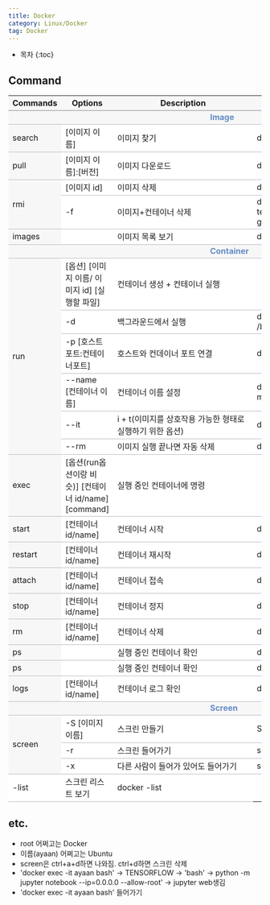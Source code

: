 ```yaml
---
title: Docker
category: Linux/Docker
tag: Docker
---
```











* 목차
{:toc}












## Command

<html>
  <head>
    <style type="text/css">
      .line{border-bottom: 1px solid #BDB8C1;}
      .line2{border-bottom: 2px solid #BDB8C1;}
      .line3{border-bottom: 1px solid #BDB8C1; background-color: #F7F7F7;}
      .line4{border-bottom: 2px solid #BDB8C1; background-color: #F7F7F7;}
      table, th, td {
         border:none;
         background-color: #FFFFFF;
       }
    </style>
   </head>
   <body>
     <table style="border-collapse:collapse">
       <tr><th class="line4" bgcolor="#F8F7F9">Commands</th><th class="line4">Options</th><th class="line4">Description</th><th class="line4">e.g.</th></tr>
       <tr><td class="line3"> </td><td class="line3"> </td><td class="line3">&nbsp;&nbsp;&nbsp;&nbsp;&nbsp;&nbsp;&nbsp;&nbsp;&nbsp;&nbsp;&nbsp;&nbsp;&nbsp;&nbsp;&nbsp;&nbsp;&nbsp;&nbsp;&nbsp;&nbsp;&nbsp;&nbsp;&nbsp;&nbsp;&nbsp;&nbsp;&nbsp;&nbsp;&nbsp;&nbsp;&nbsp;&nbsp;&nbsp;&nbsp;&nbsp;&nbsp;&nbsp;&nbsp;&nbsp;&nbsp;&nbsp;&nbsp;&nbsp;<span style="color:#648BC6; font-weight: bold;">Image</span></td><td class="line3"> </td></tr>
       <tr><td class="line3" rowspan="1">search</td><td class="line">[이미지 이름]</td><td class="line">이미지 찾기</td><td class="line">docker saerch tensorflow</td></tr>
       <tr><td class="line3" rowspan="1">pull</td><td class="line">[이미지 이름]:[버전]</td><td class="line">이미지 다운로드</td><td class="line">docker pull tensorflow</td></tr>
       <tr><td class="line3" rowspan="2">rmi</td><td class="line">[이미지 id]</td><td class="line">이미지 삭제</td><td class="line">docker rmi tensorflow</td></tr>
       <tr><td class="line">-f</td><td class="line">이미지+컨테이너 삭제</td><td class="line">docker rmi -f tensorflow&#47;tensorflow&#58;1&#46;13&#46;1-gpu-py3</td></tr>
       <tr><td class="line3" rowspan="1">images</td><td class="line"> </td><td class="line">이미지 목록 보기</td><td class="line">docker images</td></tr>
       <tr><td class="line3"> </td><td class="line3"> </td><td class="line3">&nbsp;&nbsp;&nbsp;&nbsp;&nbsp;&nbsp;&nbsp;&nbsp;&nbsp;&nbsp;&nbsp;&nbsp;&nbsp;&nbsp;&nbsp;&nbsp;&nbsp;&nbsp;&nbsp;&nbsp;&nbsp;&nbsp;&nbsp;&nbsp;&nbsp;&nbsp;&nbsp;&nbsp;&nbsp;&nbsp;&nbsp;&nbsp;&nbsp;&nbsp;&nbsp;&nbsp;&nbsp;&nbsp;&nbsp;&nbsp;&nbsp;&nbsp;&nbsp;<span style="color:#648BC6; font-weight: bold;">Container</span></td><td class="line3"> </td></tr>
       <tr><td class="line3" rowspan="6">run</td><td class="line">[옵션] [이미지 이름/ 이미지 id] [실행할 파일]</td><td class="line">컨테이너 생성 + 컨테이너 실행</td><td class="line"> </td></tr>
       <tr><td class="line">-d</td><td class="line">백그라운드에서 실행</td><td class="line">docker run -d ubuntu:latest /bin/bash</td></tr>
       <tr><td class="line">-p [호스트포트:컨테이너포트]</td><td class="line">호스트와 컨데이너 포트 연결</td><td class="line">docker run -p 8000:8888</td></tr>
       <tr><td class="line">--name [컨테이너 이름]</td><td class="line">컨테이너 이름 설정</td><td class="line">docker run --name myTensorflow</td></tr>
       <tr><td class="line">--it</td><td class="line">i + t(이미지를 상호작용 가능한 형태로 실행하기 위한 옵션)</td><td class="line">docker run -it </td></tr>
       <tr><td class="line">--rm</td><td class="line">이미지 실행 끝나면 자동 삭제</td><td class="line">docker run --rm</td></tr>
       <tr><td class="line3" rowspan="1">exec</td><td class="line">[옵션(run옵션이랑 비슷)] [컨테이너 id/name] [command]</td><td class="line">실행 중인 컨테이너에 명령</td><td class="line"> </td></tr>
       <tr><td class="line3" rowspan="1">start</td><td class="line">[컨테이너 id/name]</td><td class="line">컨테이너 시작</td><td class="line">doker start myTensorflow</td></tr>
       <tr><td class="line3" rowspan="1">restart</td><td class="line">[컨테이너 id/name]</td><td class="line">컨테이너 재시작</td><td class="line">doker restart myTensorflow</td></tr>
       <tr><td class="line3" rowspan="1">attach</td><td class="line">[컨테이너 id/name]</td><td class="line">컨테이너 접속</td><td class="line">doker attach myTensorflow</td></tr>
       <tr><td class="line3" rowspan="1">stop</td><td class="line">[컨테이너 id/name]</td><td class="line">컨테이너 정지</td><td class="line">doker stop myTensorflow</td></tr>
       <tr><td class="line3" rowspan="1">rm</td><td class="line">[컨테이너 id/name]</td><td class="line">컨테이너 삭제</td><td class="line">doker rm myTensorflow</td></tr>
       <tr><td class="line3" rowspan="1">ps</td><td class="line"> </td><td class="line">실행 중인 컨테이너 확인</td><td class="line">doker ps</td></tr>
       <tr><td class="line3" rowspan="1">ps</td><td class="line"> </td><td class="line">실행 중인 컨테이너 확인</td><td class="line">doker ps</td></tr>
       <tr><td class="line3" rowspan="1">logs</td><td class="line">[컨테이너 id/name]</td><td class="line">컨테이너 로그 확인</td><td class="line">docker logs myTensorflow</td></tr>
       <tr><td class="line3"> </td><td class="line3"> </td><td class="line3">&nbsp;&nbsp;&nbsp;&nbsp;&nbsp;&nbsp;&nbsp;&nbsp;&nbsp;&nbsp;&nbsp;&nbsp;&nbsp;&nbsp;&nbsp;&nbsp;&nbsp;&nbsp;&nbsp;&nbsp;&nbsp;&nbsp;&nbsp;&nbsp;&nbsp;&nbsp;&nbsp;&nbsp;&nbsp;&nbsp;&nbsp;&nbsp;&nbsp;&nbsp;&nbsp;&nbsp;&nbsp;&nbsp;&nbsp;&nbsp;&nbsp;&nbsp;&nbsp;<span style="color:#648BC6; font-weight: bold;">Screen</span></td><td class="line3"> </td></tr>
       <tr><td class="line3" rowspan="3">screen</td><td class="line">-S [이미지 이름]</td><td class="line">스크린 만들기</td><td class="line">Screen -S jupyter</td></tr>
       <tr><td class="line">-r</td><td class="line">스크린 들어가기</td><td class="line">screen -r jupyter</td></tr>
       <tr><td class="line">-x</td><td class="line">다른 사람이 들어가 있어도 들어가기</td><td class="line">screen -x jupyter</td></tr>
       <tr><td class="line">-list</td><td class="line">스크린 리스트 보기</td><td class="line">docker -list</td></tr>
    </table>
  </body>
 </html>

## etc.

- root 어쩌고는 Docker
- 이름(ayaan) 어쩌고는 Ubuntu
- screen은 ctrl+a+d하면 나와짐. ctrl+d하면 스크린 삭제
- 'docker exec -it ayaan bash' -> TENSORFLOW -> 'bash' -> python -m jupyter notebook --ip=0.0.0.0 --allow-root' -> jupyter web생김
- 'docker exec -it ayaan bash' 들어가기
